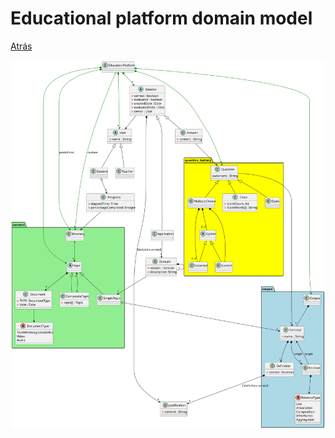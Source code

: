 # Educational platform domain model
[Atrás](../../README.md)

![image info](./Domain/EducationPlatformDomain.svg)
